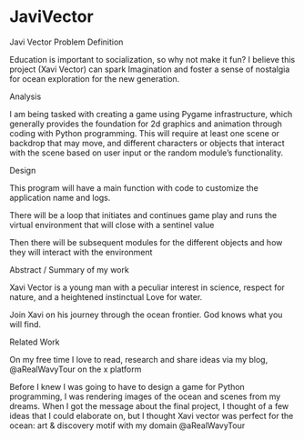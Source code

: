 # JaviVector
Javi Vector
Problem Definition

Education is important to socialization, so why not make it fun? I believe this project (Xavi Vector) can spark 
Imagination and foster a sense of nostalgia for ocean exploration for the new generation. 

Analysis

I am being tasked with creating a game using Pygame infrastructure, which generally provides the foundation 
for 2d graphics and animation through coding with Python programming. This will require at least one scene or 
backdrop that may move, and different characters or objects that interact with the scene based on user input or 
the random module’s functionality.

Design 

This program will have a main function with code to customize the application name and logs.

There will be a loop that initiates and continues game play and runs the virtual environment that will close with 
a sentinel value 

Then there will be subsequent modules for the different objects and how they will interact with the 
environment 

Abstract / Summary of my work

Xavi Vector is a young man with a peculiar interest in science, respect for nature, and a heightened instinctual 
Love for water. 

Join Xavi on his journey through the ocean frontier. God knows what you will find. 

Related Work

On my free time I love to read, research and share ideas via my blog, @aRealWavyTour on the x platform

Before I knew I was going to have to design a game for Python programming, I was rendering images of the 
ocean and scenes from my dreams. When I got the message about the final project, I thought of a few ideas
that I could elaborate on, but I thought Xavi vector was perfect for the ocean: art & discovery motif with my domain @aRealWavyTour
